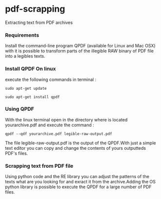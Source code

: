 # pdf-scrapping
Extracting text from PDF archives


### Requirements
 
 Install the command-line program QPDF (available for Linux and Mac OSX) with it is possible to transform parts of the illegible RAW binary of PDF file into a legibles texts.


### Install QPDF On linux 

execute the following commands in terminal :

`sudo apt-get update`

`sudo apt-get install qpdf`


### Using QPDF 

With the linux terminal open in the directory where is located yourarchive.pdf and execute the command :

`qpdf --qdf yourarchive.pdf legible-raw-output.pdf`

 The file legible-raw-output.pdf is the output of the QPDF.With just a simple text editor you can copy and change the contents of yours outputteds PDF's files.
 
### Scrapping text from PDF file

Using python code and the RE library you can adjust the patterns of the texts what are you looking for and exract it from the archive.Adding the OS python library is possible to execute the QPDF for a large number of PDF files.
